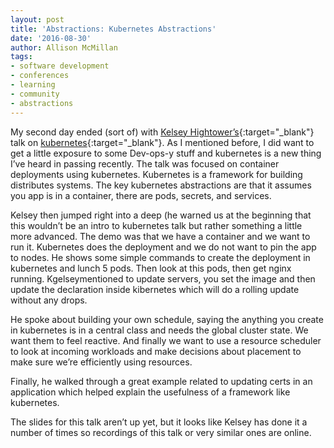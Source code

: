 ```yaml
---
layout: post
title: 'Abstractions: Kubernetes Abstractions'
date: '2016-08-30'
author: Allison McMillan
tags:
- software development
- conferences
- learning
- community
- abstractions
---
```


My second day ended (sort of) with [Kelsey Hightower’s](https://twitter.com/kelseyhightower){:target="_blank"} talk on [kubernetes](http://kubernetes.io/){:target="_blank"}. As I mentioned before, I did want to get a little exposure to some Dev-ops-y stuff and kubernetes is a new thing I’ve heard in passing recently. The talk was focused on container deployments using kubernetes. Kubernetes is a framework for building distributes systems. The key kubernetes abstractions are that it assumes you app is in a container, there are pods, secrets, and services.

Kelsey then jumped right into a deep (he warned us at the beginning that this wouldn’t be an intro to kubernetes talk but rather something a little more advanced. The demo was that we have a container and we want to run it. Kubernetes does the deployment and we do not want to pin the app to nodes. He shows some simple commands to create the deployment in kubernetes and lunch 5 pods. Then look at this pods, then get nginx running. Kgelseymentioned to update servers, you set the image and then update the declaration inside kibernetes which will do a rolling update without any drops.

He spoke about building your own schedule, saying the anything you create in kubernetes is in a central class and needs the global cluster state. We want them to feel reactive. And finally we want to use a resource scheduler to look at incoming workloads and make decisions about placement to make sure we’re efficiently using resources.

Finally, he walked through a great example related to updating certs in an application which helped explain the usefulness of a framework like kubernetes.

The slides for this talk aren’t up yet, but it looks like Kelsey has done it a number of times so recordings of this talk or very similar ones are online.

